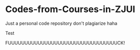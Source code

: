 # Codes-from-Courses-in-ZJUI
Just a personal code repository
don't plagiarize haha

Test


FUUUUUUUUUUUUUUUUUUUUUUUUUUUUUUUUUCK!
